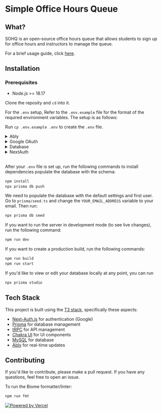 # Simple Office Hours Queue

## What?

SOHQ is an open-source office hours queue that allows students to sign up for office hours and instructors to manage the queue.

For a brief usage guide, click [here](https://docs.google.com/presentation/d/1nPpjBQkf2LSRuIlFPolcVz9_iE3x1sNHgx0nXM867e4/edit?usp=sharing).

## Installation

### Prerequisites
- Node.js >= 18.17

Clone the reposity and `cd` into it.

For the `.env` setup, Refer to the `.env.example` file for the format of the required environment variables. The setup is as follows:

Run `cp .env.example .env` to create the `.env` file.

<details>
<summary>Ably</summary>

Ably is used for real-time communication (i.e. queue updates)

1. Create an account on <a target="_blank" href="https://ably.com">Ably</a>.

2. Create a new app.

3. Go to the "API Keys" tab. You should have 2 API keys, one for the server (top) and one for the client (bottom). Copy the server API key and paste it into the `ABLY_SERVER_API_KEY` variable in the `.env` file. Copy the client API key and paste it into the `NEXT_PUBLIC_ABLY_CLIENT_API_KEY` variable in the `.env` file. **Your client API key should have the `Subscribe` and `Publish` permission enabled.**
![Ably API Keys](/readme-assets/ably-config.jpg)

</details>

<details>
<summary>Google OAuth</summary>

Google OAuth is used for authentication.

1. Create a new project on <a target="_blank" href="https://console.developers.google.com">Google Cloud Platform</a>.

2. Navigate to the Credentials tab. Press the "Create Credentials" button and select "OAuth client ID". Go throuth the process of filling out the form. Select `External` if you're given the option. Press the "Create Credentials" button again. This time select "Web application" as the application type.

3. Create a new OAuth client ID. Make sure to set the Authorized JavaScript origins to `http://localhost` and redirect URI to `http://localhost:3000/api/auth/callback/google`. When deployed, add new entries, replacing `localhost`/`localhost:3000` to the new URL.
![Google Auth setup](/readme-assets/google-config.jpg)

4. Copy the client ID and paste it into the `GOOGLE_CLIENT_ID` variable in the `.env` file.

5. Copy the client secret and paste it into the `GOOGLE_CLIENT_SECRET` variable in the `.env` file.

</details>

<details>
<summary>Database</summary>

#### Local Development 
For local development we run a docker container serving a mySQL database.

1. Install [Docker](https://docs.docker.com/get-docker/) on your machine.

2. Start the container by running:
```
docker compose up
```

Note that if you are using an M1 Mac, you may need to change the docker image in `docker-compose.yaml` to 'arm64v8/mysql'. This is because the official image for MySQl, as of writing, does not currently support the ARM architecture.


#### Production



For the production environment, the free tier of <a href="https://planetscale.com">Planetscale</a> is very nice.

1. Create a new database on <a target="_blank" href="https://planetscale.com">Planetscale</a>.

2. Copy the database URL and paste it into the `DATABASE_URL` variable in the `.env` file. You can find this link by clicking on the database name and then clicking on the `Connect` button and select `Connect with Prisma`.

</details>

<details>
<summary>NextAuth</summary>

Run `openssl rand -base64 32` (you may need to download openssl) and put the result inside of `NEXTAUTH_SECRET`.

</details>

<br />


After your `.env` file is set up, run the following commands to install dependencies populate the database with the schema:

```bash
npm install
npx prisma db push
```

We need to populate the database with the default settings and first user. Go to `prisma/seed.ts` and change the `YOUR_EMAIL_ADDRESS` variable to your email. Then run:

```bash
npx prisma db seed
``` 

If you want to run the server in development mode (to see live changes), run the following command:

```bash
npm run dev
```

If you want to create a production build, run the following commands:

```bash
npm run build
npm run start
```

If you'd like to view or edit your database locally at any point, you can run

```bash
npx prisma studio
```


## Tech Stack

This project is built using the [T3 stack](https://github.com/t3-oss/create-t3-app), specifically these aspects:

- [Next-Auth.js](https://next-auth.js.org) for authentication (Google)
- [Prisma](https://prisma.io) for database management
- [tRPC](https://trpc.io) for API management
- [Chakra UI](https://chakra-ui.com) for UI components
- [MySQL](https://mysql.com) for database
- [Ably](https://ably.com) for real-time updates

## Contributing

If you'd like to contribute, please make a pull request. If you have any questions, feel free to open an issue.

To run the Biome formatter/linter:

```bash
npm run fmt
```

[![Powered by Vercel](https://images.ctfassets.net/e5382hct74si/78Olo8EZRdUlcDUFQvnzG7/fa4cdb6dc04c40fceac194134788a0e2/1618983297-powered-by-vercel.svg)](https://vercel.com?utm_source=cs61b&utm_campaign=oss)
